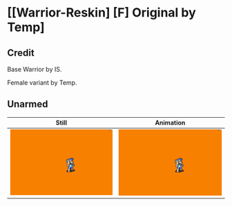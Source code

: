 # [\[Warrior-Reskin\] \[F\] Original by Temp]

## Credit

Base Warrior by IS.

Female variant by Temp.
	
## Unarmed

| Still | Animation |
| :---: | :-------: |
| ![Unarmed still](./Unarmed_000.png) | ![Unarmed animation](./Unarmed.gif) |

